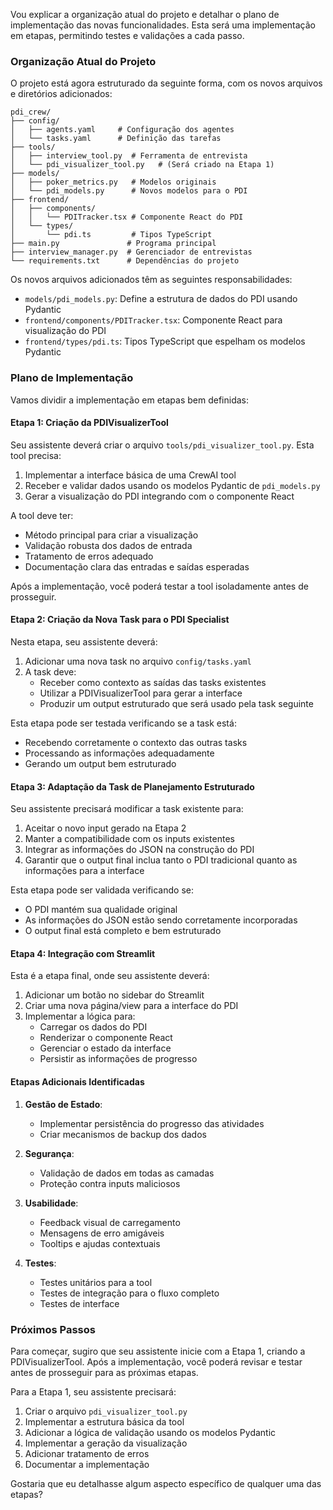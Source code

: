 Vou explicar a organização atual do projeto e detalhar o plano de implementação das novas funcionalidades. Esta será uma implementação em etapas, permitindo testes e validações a cada passo.

### Organização Atual do Projeto

O projeto está agora estruturado da seguinte forma, com os novos arquivos e diretórios adicionados:

```
pdi_crew/
├── config/
│   ├── agents.yaml     # Configuração dos agentes
│   └── tasks.yaml      # Definição das tarefas
├── tools/
│   ├── interview_tool.py  # Ferramenta de entrevista
│   └── pdi_visualizer_tool.py   # (Será criado na Etapa 1)
├── models/
│   ├── poker_metrics.py   # Modelos originais
│   └── pdi_models.py      # Novos modelos para o PDI
├── frontend/
│   ├── components/
│   │   └── PDITracker.tsx # Componente React do PDI
│   └── types/
│       └── pdi.ts         # Tipos TypeScript
├── main.py               # Programa principal
├── interview_manager.py  # Gerenciador de entrevistas
└── requirements.txt      # Dependências do projeto
```

Os novos arquivos adicionados têm as seguintes responsabilidades:

- `models/pdi_models.py`: Define a estrutura de dados do PDI usando Pydantic
- `frontend/components/PDITracker.tsx`: Componente React para visualização do PDI
- `frontend/types/pdi.ts`: Tipos TypeScript que espelham os modelos Pydantic

### Plano de Implementação

Vamos dividir a implementação em etapas bem definidas:

#### Etapa 1: Criação da PDIVisualizerTool

Seu assistente deverá criar o arquivo `tools/pdi_visualizer_tool.py`. Esta tool precisa:

1. Implementar a interface básica de uma CrewAI tool
2. Receber e validar dados usando os modelos Pydantic de `pdi_models.py`
3. Gerar a visualização do PDI integrando com o componente React

A tool deve ter:
- Método principal para criar a visualização
- Validação robusta dos dados de entrada
- Tratamento de erros adequado
- Documentação clara das entradas e saídas esperadas

Após a implementação, você poderá testar a tool isoladamente antes de prosseguir.

#### Etapa 2: Criação da Nova Task para o PDI Specialist

Nesta etapa, seu assistente deverá:

1. Adicionar uma nova task no arquivo `config/tasks.yaml`
2. A task deve:
   - Receber como contexto as saídas das tasks existentes
   - Utilizar a PDIVisualizerTool para gerar a interface
   - Produzir um output estruturado que será usado pela task seguinte

Esta etapa pode ser testada verificando se a task está:
- Recebendo corretamente o contexto das outras tasks
- Processando as informações adequadamente
- Gerando um output bem estruturado

#### Etapa 3: Adaptação da Task de Planejamento Estruturado

Seu assistente precisará modificar a task existente para:

1. Aceitar o novo input gerado na Etapa 2
2. Manter a compatibilidade com os inputs existentes
3. Integrar as informações do JSON na construção do PDI
4. Garantir que o output final inclua tanto o PDI tradicional quanto as informações para a interface

Esta etapa pode ser validada verificando se:
- O PDI mantém sua qualidade original
- As informações do JSON estão sendo corretamente incorporadas
- O output final está completo e bem estruturado

#### Etapa 4: Integração com Streamlit

Esta é a etapa final, onde seu assistente deverá:

1. Adicionar um botão no sidebar do Streamlit
2. Criar uma nova página/view para a interface do PDI
3. Implementar a lógica para:
   - Carregar os dados do PDI
   - Renderizar o componente React
   - Gerenciar o estado da interface
   - Persistir as informações de progresso

#### Etapas Adicionais Identificadas

1. **Gestão de Estado**:
   - Implementar persistência do progresso das atividades
   - Criar mecanismos de backup dos dados

2. **Segurança**:
   - Validação de dados em todas as camadas
   - Proteção contra inputs maliciosos

3. **Usabilidade**:
   - Feedback visual de carregamento
   - Mensagens de erro amigáveis
   - Tooltips e ajudas contextuais

4. **Testes**:
   - Testes unitários para a tool
   - Testes de integração para o fluxo completo
   - Testes de interface

### Próximos Passos

Para começar, sugiro que seu assistente inicie com a Etapa 1, criando a PDIVisualizerTool. Após a implementação, você poderá revisar e testar antes de prosseguir para as próximas etapas.

Para a Etapa 1, seu assistente precisará:

1. Criar o arquivo `pdi_visualizer_tool.py`
2. Implementar a estrutura básica da tool
3. Adicionar a lógica de validação usando os modelos Pydantic
4. Implementar a geração da visualização
5. Adicionar tratamento de erros
6. Documentar a implementação

Gostaria que eu detalhasse algum aspecto específico de qualquer uma das etapas?